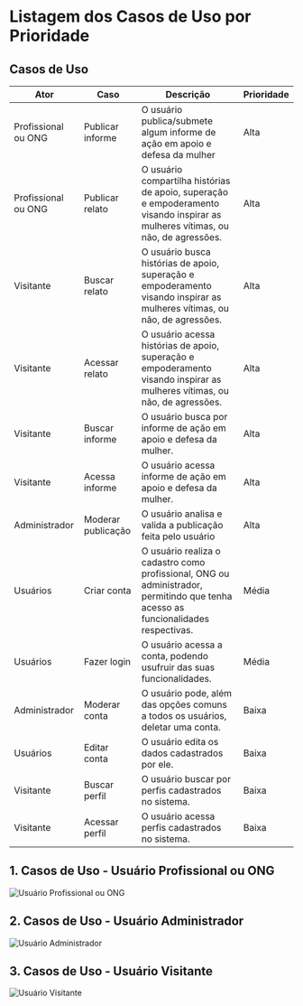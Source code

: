 # Listagem dos Casos de Uso por Prioridade

## Casos de Uso

| Ator | Caso | Descrição | Prioridade |
| --- | --- | --- | --- |
| Profissional ou ONG | Publicar informe | O usuário publica/submete algum informe de ação em apoio e defesa da mulher | Alta |
| Profissional ou ONG | Publicar relato | O usuário compartilha histórias de apoio, superação e empoderamento visando inspirar as mulheres vítimas, ou não, de agressões. | Alta |
| Visitante | Buscar relato | O usuário busca histórias de apoio, superação e empoderamento visando inspirar as mulheres vítimas, ou não, de agressões. | Alta |
| Visitante | Acessar relato | O usuário acessa histórias de apoio, superação e empoderamento visando inspirar as mulheres vítimas, ou não, de agressões. | Alta |
| Visitante | Buscar informe | O usuário busca por informe de ação em apoio e defesa da mulher. | Alta |
| Visitante | Acessa informe | O usuário acessa informe de ação em apoio e defesa da mulher. | Alta |
| Administrador | Moderar publicação | O usuário analisa e valida a publicação feita pelo usuário | Alta |
| Usuários | Criar conta | O usuário realiza o cadastro como profissional, ONG ou administrador, permitindo que tenha acesso as funcionalidades respectivas. | Média |
| Usuários | Fazer login | O usuário acessa a conta, podendo usufruir das suas funcionalidades. | Média |
| Administrador | Moderar conta | O usuário pode, além das opções comuns a todos os usuários, deletar uma conta. | Baixa |
| Usuários | Editar conta | O usuário edita os dados cadastrados por ele. | Baixa |
| Visitante | Buscar perfil | O usuário buscar por perfis cadastrados no sistema. | Baixa |
| Visitante | Acessar perfil | O usuário acessa perfis cadastrados no sistema. | Baixa |



## 1. Casos de Uso - Usuário Profissional ou ONG

![Usuário Profissional ou ONG](https://cdn.discordapp.com/attachments/1220527252379271171/1302079375185023117/Captura_de_tela_2024-11-01_221813.png?ex=6726cf6a&is=67257dea&hm=5d7212ba4378eb8b38d795fb0df8c42c9094b50374291961cc0175e22d30b819&)

## 2. Casos de Uso - Usuário Administrador

![Usuário Administrador](https://cdn.discordapp.com/attachments/1220527252379271171/1302079375621099574/Captura_de_tela_2024-11-01_221822.png?ex=6726cf6a&is=67257dea&hm=12a3f7a474585570283a9ba3b0b9f34b04ef8bf8af9c01607a6434a8f90ba0be&.PNG)

## 3. Casos de Uso - Usuário Visitante

![Usuário Visitante](https://cdn.discordapp.com/attachments/1220527252379271171/1302079374899679282/Captura_de_tela_2024-11-01_221804.png?ex=6726cf6a&is=67257dea&hm=02ee13198b171f41322a8d0142fa4225e216c18a4f36da1926978fe81fdd0353&)


